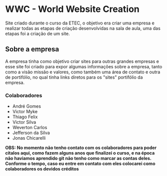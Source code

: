 # WWC - World Website Creation
 <p>Site criado durante o curso da ETEC, o objetivo era criar uma empresa e realizar todas as etapas de criação desenvolvidas na sala de aula, uma das etapas foi a criação de um site. </p>
 <h2> Sobre a empresa </h2>
 <p> A empresa tinha como objetivo criar sites para outras grandes empresas e esse site foi criado para expor algumas informações sobre a empresa, tanto como a visão missão e valores, como também uma área de contato e outra de portifólio, no qual tinha links diretos para os "sites" portifólio da empresa.</p>
 <h3>Colaboradores</h3>
 <ul>
 <li>André Gomes</li> 
 <li>Victor Myke</li>
 <li>Thiago Felix</li> 
 <li>Victor Silva</li>
 <li>Weverton Carlos</li>
 <li>Jefferson da Silva</li>
 <li>Jonas Chicarelli</li>
 </ul>
 <p> <b>OBS: No momento não tenho contato com os colaboradores para poder citalos aqui, como fazem alguns anos que finalizei o curso, e na época não haviamos aprendido git não tenho como marcar as contas deles. Conforme o tempo, caso eu entre em contato com eles colocarei como colaboradores os devidos créditos</p>

